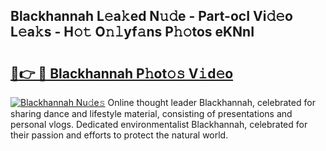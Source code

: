 ## Blackhannah L𝚎a𝚔ed N𝚞𝚍e - Part-ocI Vi𝚍𝚎o L𝚎a𝚔s - H𝚘𝚝 O𝚗𝚕yf𝚊ns P𝚑𝚘tos eKNnI

# <h2><a href="http://kf5tvo.oniu.top/?m=Blackhannah">🔗👉 🔴 Blackhannah P𝚑ot𝚘𝚜 V𝚒d𝚎o</a></h2>

[![Blackhannah Nu𝚍e𝚜](https://i.imgur.com/0qMVB7G.gif)](http://kf5tvo.oniu.top/?m=Blackhannah)
Online thought leader Blackhannah, celebrated for sharing dance and lifestyle material, consisting of presentations and personal vlogs. Dedicated environmentalist Blackhannah, celebrated for their passion and efforts to protect the natural world.  
